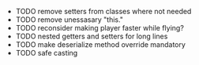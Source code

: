 - TODO remove setters from classes where not needed
- TODO remove unessasary "this."
- TODO reconsider making player faster while flying?
- TODO nested getters and setters for long lines
- TODO make deserialize method override mandatory
- TODO safe casting